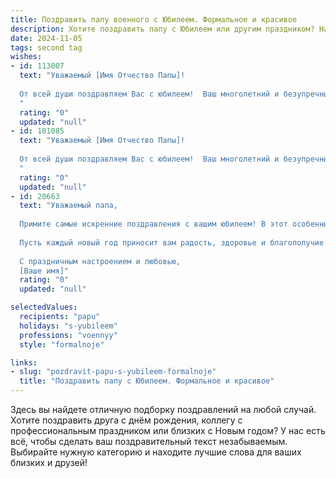 ```yaml
---
title: Поздравить папу военного с Юбилеем. Формальное и красивое
description: Хотите поздравить папу с Юбилеем или другим праздником? Наш ИИ создаст незабываемое поздравление, а вы обязательно выделитесь среди других.  
date: 2024-11-05
tags: second tag
wishes:
- id: 113007
  text: "Уважаемый [Имя Отчество Папы]!
  
  От всей души поздравляем Вас с юбилеем!  Ваш многолетний и безупречный труд на службе Родины, Ваша преданность долгу и самоотверженность вызывают глубокое уважение и восхищение.  Желаем Вам крепкого здоровья, благополучия, долгих лет жизни, наполненных радостью, семейным теплом и заслуженным спокойствием. С юбилеем!
  "
  rating: "0"
  updated: "null"
- id: 101085
  text: "Уважаемый [Имя Отчество Папы]!
  
  От всей души поздравляем Вас с юбилеем!  Ваш многолетний и безупречный труд на благо Родины, Ваш самоотверженный военный  служебный путь заслуживают глубокого уважения и искренней благодарности.  Желаем Вам крепкого здоровья, долголетия, мира и благополучия. Пусть Ваша жизнь будет наполнена радостью, гордостью за пройденный путь и любовью близких. С юбилеем!
  "
  rating: "0"
  updated: "null"
- id: 20663
  text: "Уважаемый папа,
  
  Примите самые искренние поздравления с вашим юбилеем! В этот особенный день хочется отметить не только ваш возраст, но и ваш бесценный вклад в нашу жизнь и в нашу страну. Ваша профессиональная деятельность, как военного, всегда была примером для подражания, наполненным отвагой, преданностью и благородством.
  
  Пусть каждый новый год приносит вам радость, здоровье и благополучие. Ваша мудрость и опыт являются нашим сокровищем, и мы всегда будем гордиться вами.
  
  С праздничным настроением и любовью,
  [Ваше имя]"
  rating: "0"
  updated: "null"

selectedValues:
  recipients: "papu"
  holidays: "s-yubileem"
  professions: "voennyy"
  style: "formalnoje"

links:
- slug: "pozdravit-papu-s-yubileem-formalnoje"
  title: "Поздравить папу с Юбилеем. Формальное и красивое"
---
```


Здесь вы найдете отличную подборку поздравлений на любой случай.
Хотите поздравить друга с днём рождения, коллегу с профессиональным праздником или близких с Новым годом? У нас есть всё, чтобы сделать ваш поздравительный текст незабываемым. Выбирайте нужную категорию и находите лучшие слова для ваших близких и друзей!

